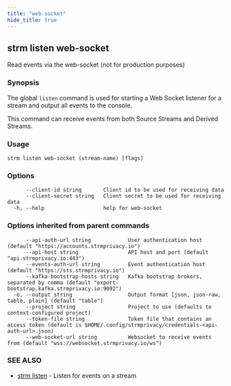 ```yaml
---
title: "web-socket"
hide_title: true
---
```

## strm listen web-socket

Read events via the web-socket (not for production purposes)

### Synopsis

The global `listen` command is used for starting a Web Socket listener for a stream and output all events to the
console.

This command can receive events from both Source Streams and Derived Streams.

### Usage

```
strm listen web-socket (stream-name) [flags]
```

### Options

```
      --client-id string       Client id to be used for receiving data
      --client-secret string   Client secret to be used for receiving data
  -h, --help                   help for web-socket
```

### Options inherited from parent commands

```
      --api-auth-url string            User authentication host (default "https://accounts.strmprivacy.io")
      --api-host string                API host and port (default "api.strmprivacy.io:443")
      --events-auth-url string         Event authentication host (default "https://sts.strmprivacy.io")
      --kafka-bootstrap-hosts string   Kafka bootstrap brokers, separated by comma (default "export-bootstrap.kafka.strmprivacy.io:9092")
  -o, --output string                  Output format [json, json-raw, table, plain] (default "table")
      --project string                 Project to use (defaults to context-configured project)
      --token-file string              Token file that contains an access token (default is $HOME/.config/strmprivacy/credentials-<api-auth-url>.json)
      --web-socket-url string          Websocket to receive events from (default "wss://websocket.strmprivacy.io/ws")
```

### SEE ALSO

* [strm listen](/04-reference/01-cli-reference/strm/listen/index.md)	 - Listen for events on a stream


